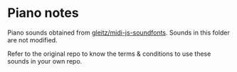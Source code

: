 # Piano notes

Piano sounds obtained from [gleitz/midi-js-soundfonts](https://github.com/gleitz/midi-js-soundfonts). Sounds
in this folder are not modified.

Refer to the original repo to know the terms & conditions to use these sounds in your own repo.

